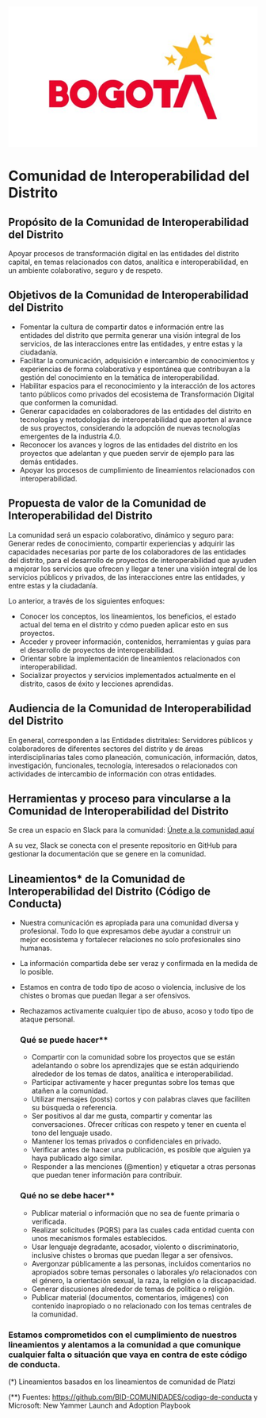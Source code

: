 ![](imagenes/logo-bogota.jpg#center)

# Comunidad de Interoperabilidad del Distrito

## Propósito de la Comunidad de Interoperabilidad del Distrito
Apoyar procesos de transformación digital en las entidades del distrito capital, en temas relacionados con datos, analítica e interoperabilidad, en un ambiente colaborativo, seguro y de respeto.

## Objetivos de la Comunidad de Interoperabilidad del Distrito
- Fomentar la cultura de compartir datos e información entre las entidades del distrito que permita generar una visión integral de los servicios, de las interacciones entre las entidades, y entre estas y la ciudadanía.
- Facilitar la comunicación, adquisición e intercambio de conocimientos y experiencias de forma colaborativa y espontánea que contribuyan a la gestión del conocimiento en la temática de interoperabilidad.
- Habilitar espacios para el reconocimiento y la interacción de los actores tanto públicos como privados del ecosistema de Transformación Digital que conformen la comunidad.
- Generar capacidades en colaboradores de las entidades del distrito en tecnologías y metodologías de interoperabilidad que aporten al avance de sus proyectos, considerando la adopción de nuevas tecnologías emergentes de la industria 4.0.
- Reconocer los avances y logros de las entidades del distrito en los proyectos que adelantan y que pueden servir de ejemplo para las demás entidades.
- Apoyar los procesos de cumplimiento de lineamientos relacionados con interoperabilidad.

## Propuesta de valor de la Comunidad de Interoperabilidad del Distrito
La comunidad será un espacio colaborativo, dinámico y seguro para: Generar redes de conocimiento, compartir experiencias y adquirir las capacidades necesarias por parte de los colaboradores de las entidades del distrito, para el desarrollo de proyectos de interoperabilidad que ayuden a mejorar los servicios que ofrecen y llegar a tener una visión integral de los servicios públicos y privados, de las interacciones entre las entidades, y entre estas y la ciudadanía.

Lo anterior, a través de los siguientes enfoques:

- Conocer los conceptos, los lineamientos, los beneficios, el estado actual del tema en el distrito y cómo pueden aplicar esto en sus proyectos.
- Acceder y proveer información, contenidos, herramientas y guías para el desarrollo de proyectos de interoperabilidad.
- Orientar sobre la implementación de lineamientos relacionados con interoperabilidad.
- Socializar proyectos y servicios implementados actualmente en el distrito, casos de éxito y lecciones aprendidas.

## Audiencia de la Comunidad de Interoperabilidad del Distrito
En general, corresponden a las Entidades distritales: Servidores públicos y colaboradores de diferentes sectores del distrito y de áreas interdisciplinarias tales como planeación, comunicación, información, datos, investigación, funcionales, tecnología, interesados o relacionados con actividades de intercambio de información con otras entidades. 

## Herramientas y proceso para vincularse a la Comunidad de Interoperabilidad del Distrito 
Se crea un espacio en Slack para la comunidad: [Únete a la comunidad aquí](https://join.slack.com/t/comunidaddeanaltica/shared_invite/zt-1b6d204ao-npXXVtzXM6AicDesbwS0pw)

A su vez, Slack se conecta con el presente repositorio en GitHub para gestionar la documentación que se genere en la comunidad.

## Lineamientos* de la Comunidad de Interoperabilidad del Distrito (Código de Conducta)
- Nuestra comunicación es apropiada para una comunidad diversa y profesional. Todo lo que expresamos debe ayudar a construir un mejor ecosistema y fortalecer relaciones no solo profesionales sino humanas.
- La información compartida debe ser veraz y confirmada en la medida de lo posible.
- Estamos en contra de todo tipo de acoso o violencia, inclusive de los chistes o bromas que puedan llegar a ser ofensivos. 
- Rechazamos activamente cualquier tipo de abuso, acoso y todo tipo de ataque personal.

  ### Qué se puede hacer**
  - Compartir con la comunidad sobre los proyectos que se están adelantando o sobre los aprendizajes que se están adquiriendo alrededor de los temas de datos, analítica e interoperabilidad.
  - Participar activamente y hacer preguntas sobre los temas que atañen a la comunidad.  
  - Utilizar mensajes (posts) cortos y con palabras claves que faciliten su búsqueda o referencia.
  - Ser positivos al dar me gusta, compartir y comentar las conversaciones. Ofrecer críticas con respeto y tener en cuenta el tono del lenguaje usado.  
  - Mantener los temas privados o confidenciales en privado. 
  - Verificar antes de hacer una publicación, es posible que alguien ya haya publicado algo similar.
  - Responder a las menciones (@mention) y etiquetar a otras personas que puedan tener información para contribuir.

  ### Qué no se debe hacer**
  - Publicar material o información que no sea de fuente primaria o verificada.
  - Realizar solicitudes (PQRS) para las cuales cada entidad cuenta con unos mecanismos formales establecidos.
  - Usar lenguaje degradante, acosador, violento o discriminatorio, inclusive chistes o bromas que puedan llegar a ser ofensivos.  
  - Avergonzar públicamente a las personas, incluidos comentarios no apropiados sobre temas personales o laborales y/o relacionados con el género, la orientación sexual, la raza, la religión o la discapacidad.
  - Generar discusiones alrededor de temas de política o religión.
  - Publicar material (documentos, comentarios, imágenes) con contenido inapropiado o no relacionado con los temas centrales de la comunidad.

### Estamos comprometidos con el cumplimiento de nuestros lineamientos y alentamos a la comunidad a que comunique cualquier falta o situación que vaya en contra de este código de conducta.

(*) Lineamientos basados en los lineamientos de comunidad de Platzi

(**) Fuentes: https://github.com/BID-COMUNIDADES/codigo-de-conducta y Microsoft: New Yammer Launch and Adoption Playbook
